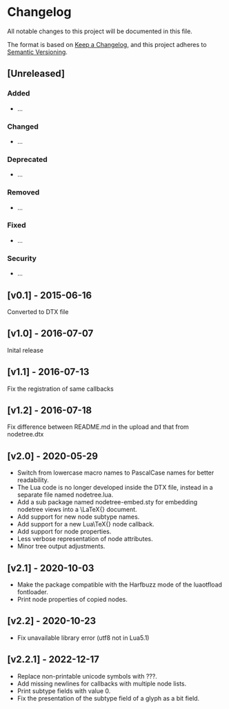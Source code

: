 # Changelog

All notable changes to this project will be documented in this file.

The format is based on [Keep a Changelog](https://keepachangelog.com/en/1.0.0/),
and this project adheres to [Semantic Versioning](https://semver.org/spec/v2.0.0.html).

## [Unreleased]

### Added

- ...

### Changed

- ...

### Deprecated

- ...

### Removed

- ...

### Fixed

- ...

### Security

- ...

## [v0.1] - 2015-06-16

Converted to DTX file

## [v1.0] - 2016-07-07

Inital release

## [v1.1] - 2016-07-13

Fix the registration of same callbacks

## [v1.2] - 2016-07-18

Fix difference between README.md in the upload and that from nodetree.dtx

## [v2.0] - 2020-05-29

- Switch from lowercase macro names to PascalCase names for better readability.
- The Lua code is no longer developed inside the DTX file, instead in a separate file named nodetree.lua.
- Add a sub package named nodetree-embed.sty for embedding nodetree views into a \LaTeX{} document.
- Add support for new node subtype names.
- Add support for a new Lua\TeX{} node callback.
- Add support for node properties.
- Less verbose representation of node attributes.
- Minor tree output adjustments.

## [v2.1] - 2020-10-03

- Make the package compatible with the Harfbuzz mode of the luaotfload fontloader.
- Print node properties of copied nodes.

## [v2.2] - 2020-10-23

- Fix unavailable library error (utf8 not in Lua5.1)

## [v2.2.1] - 2022-12-17

- Replace non-printable unicode symbols with ???.
- Add missing newlines for callbacks with multiple node lists.
- Print subtype fields with value 0.
- Fix the presentation of the subtype field of a glyph as a bit field.
